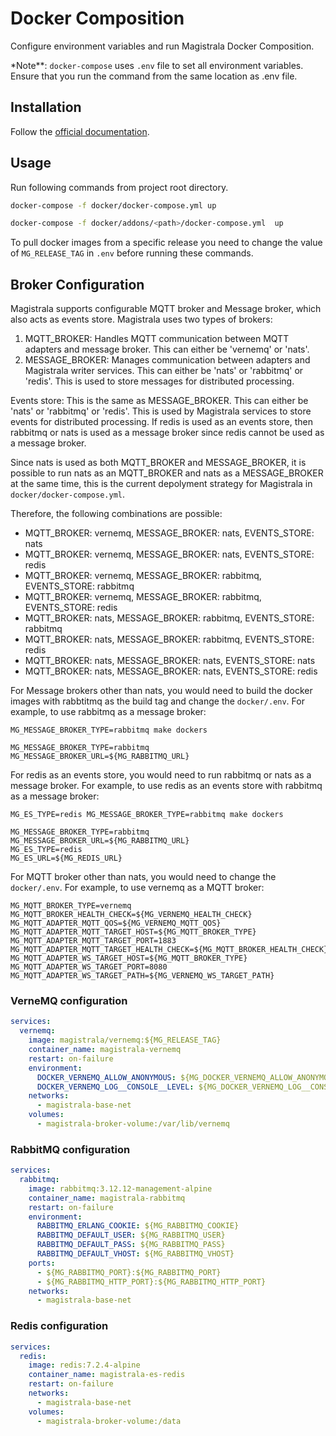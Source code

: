 # Docker Composition

Configure environment variables and run Magistrala Docker Composition.

\*Note\*\*: `docker-compose` uses `.env` file to set all environment variables. Ensure that you run the command from the same location as .env file.

## Installation

Follow the [official documentation](https://docs.docker.com/compose/install/).

## Usage

Run following commands from project root directory.

```bash
docker-compose -f docker/docker-compose.yml up
```

```bash
docker-compose -f docker/addons/<path>/docker-compose.yml  up
```

To pull docker images from a specific release you need to change the value of `MG_RELEASE_TAG` in `.env` before running these commands.

## Broker Configuration

Magistrala supports configurable MQTT broker and Message broker, which also acts as events store. Magistrala uses two types of brokers:

1. MQTT_BROKER: Handles MQTT communication between MQTT adapters and message broker. This can either be 'vernemq' or 'nats'.
2. MESSAGE_BROKER: Manages communication between adapters and Magistrala writer services. This can either be 'nats' or 'rabbitmq' or 'redis'. This is used to store messages for distributed processing.

Events store: This is the same as MESSAGE_BROKER. This can either be 'nats' or 'rabbitmq' or 'redis'. This is used by Magistrala services to store events for distributed processing. If redis is used as an events store, then rabbitmq or nats is used as a message broker since redis cannot be used as a message broker.

Since nats is used as both MQTT_BROKER and MESSAGE_BROKER, it is possible to run nats as an MQTT_BROKER and nats as a MESSAGE_BROKER at the same time, this is the current depolyment strategy for Magistrala in `docker/docker-compose.yml`.

Therefore, the following combinations are possible:

- MQTT_BROKER: vernemq, MESSAGE_BROKER: nats, EVENTS_STORE: nats
- MQTT_BROKER: vernemq, MESSAGE_BROKER: nats, EVENTS_STORE: redis
- MQTT_BROKER: vernemq, MESSAGE_BROKER: rabbitmq, EVENTS_STORE: rabbitmq
- MQTT_BROKER: vernemq, MESSAGE_BROKER: rabbitmq, EVENTS_STORE: redis
- MQTT_BROKER: nats, MESSAGE_BROKER: rabbitmq, EVENTS_STORE: rabbitmq
- MQTT_BROKER: nats, MESSAGE_BROKER: rabbitmq, EVENTS_STORE: redis
- MQTT_BROKER: nats, MESSAGE_BROKER: nats, EVENTS_STORE: nats
- MQTT_BROKER: nats, MESSAGE_BROKER: nats, EVENTS_STORE: redis

For Message brokers other than nats, you would need to build the docker images with rabbtitmq as the build tag and change the `docker/.env`. For example, to use rabbitmq as a message broker:

```env
MG_MESSAGE_BROKER_TYPE=rabbitmq make dockers
```

```env
MG_MESSAGE_BROKER_TYPE=rabbitmq
MG_MESSAGE_BROKER_URL=${MG_RABBITMQ_URL}
```

For redis as an events store, you would need to run rabbitmq or nats as a message broker. For example, to use redis as an events store with rabbitmq as a message broker:

```env
MG_ES_TYPE=redis MG_MESSAGE_BROKER_TYPE=rabbitmq make dockers
```

```env
MG_MESSAGE_BROKER_TYPE=rabbitmq
MG_MESSAGE_BROKER_URL=${MG_RABBITMQ_URL}
MG_ES_TYPE=redis
MG_ES_URL=${MG_REDIS_URL}
```

For MQTT broker other than nats, you would need to change the `docker/.env`. For example, to use vernemq as a MQTT broker:

```env
MG_MQTT_BROKER_TYPE=vernemq
MG_MQTT_BROKER_HEALTH_CHECK=${MG_VERNEMQ_HEALTH_CHECK}
MG_MQTT_ADAPTER_MQTT_QOS=${MG_VERNEMQ_MQTT_QOS}
MG_MQTT_ADAPTER_MQTT_TARGET_HOST=${MG_MQTT_BROKER_TYPE}
MG_MQTT_ADAPTER_MQTT_TARGET_PORT=1883
MG_MQTT_ADAPTER_MQTT_TARGET_HEALTH_CHECK=${MG_MQTT_BROKER_HEALTH_CHECK}
MG_MQTT_ADAPTER_WS_TARGET_HOST=${MG_MQTT_BROKER_TYPE}
MG_MQTT_ADAPTER_WS_TARGET_PORT=8080
MG_MQTT_ADAPTER_WS_TARGET_PATH=${MG_VERNEMQ_WS_TARGET_PATH}
```

### VerneMQ configuration

```yaml
services:
  vernemq:
    image: magistrala/vernemq:${MG_RELEASE_TAG}
    container_name: magistrala-vernemq
    restart: on-failure
    environment:
      DOCKER_VERNEMQ_ALLOW_ANONYMOUS: ${MG_DOCKER_VERNEMQ_ALLOW_ANONYMOUS}
      DOCKER_VERNEMQ_LOG__CONSOLE__LEVEL: ${MG_DOCKER_VERNEMQ_LOG__CONSOLE__LEVEL}
    networks:
      - magistrala-base-net
    volumes:
      - magistrala-broker-volume:/var/lib/vernemq
```

### RabbitMQ configuration

```yaml
services:
  rabbitmq:
    image: rabbitmq:3.12.12-management-alpine
    container_name: magistrala-rabbitmq
    restart: on-failure
    environment:
      RABBITMQ_ERLANG_COOKIE: ${MG_RABBITMQ_COOKIE}
      RABBITMQ_DEFAULT_USER: ${MG_RABBITMQ_USER}
      RABBITMQ_DEFAULT_PASS: ${MG_RABBITMQ_PASS}
      RABBITMQ_DEFAULT_VHOST: ${MG_RABBITMQ_VHOST}
    ports:
      - ${MG_RABBITMQ_PORT}:${MG_RABBITMQ_PORT}
      - ${MG_RABBITMQ_HTTP_PORT}:${MG_RABBITMQ_HTTP_PORT}
    networks:
      - magistrala-base-net
```

### Redis configuration

```yaml
services:
  redis:
    image: redis:7.2.4-alpine
    container_name: magistrala-es-redis
    restart: on-failure
    networks:
      - magistrala-base-net
    volumes:
      - magistrala-broker-volume:/data
```

